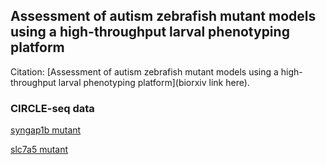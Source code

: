 ## Assessment of autism zebrafish mutant models using a high-throughput larval phenotyping platform 

Citation:
[Assessment of autism zebrafish mutant models using a high-throughput larval phenotyping platform](biorxiv link here). 

### CIRCLE-seq data
[syngap1b mutant](link)

[slc7a5 mutant](link)
